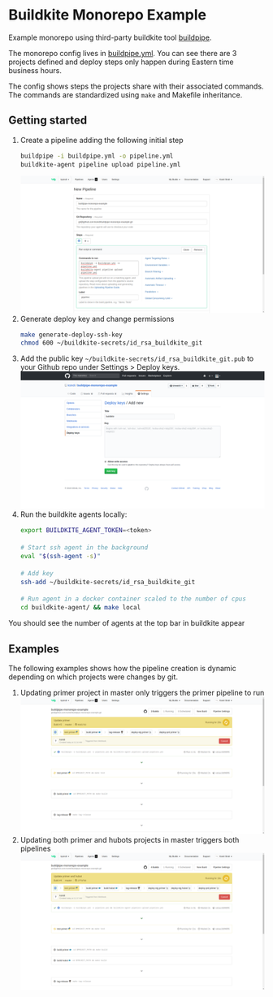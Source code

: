 # Buildkite Monorepo Example

Example monorepo using third-party buildkite tool [buildpipe](https://github.com/ksindi/buildpipe/).

The monorepo config lives in [buildpipe.yml](https://github.com/ksindi/buildpipe-monorepo-example/blob/master/buildpipe.yml).
You can see there are 3 projects defined and deploy steps only happen during Eastern time business hours.

The config shows steps the projects share with their associated commands. The commands are standardized using `make` and Makefile inheritance.

## Getting started

1. Create a pipeline adding the following initial step
    ```bash
    buildpipe -i buildpipe.yml -o pipeline.yml
    buildkite-agent pipeline upload pipeline.yml
    ```
    ![Create pipeline](images/0-create-pipeline.png)
1. Generate deploy key and change permissions
    ```bash
    make generate-deploy-ssh-key
    chmod 600 ~/buildkite-secrets/id_rsa_buildkite_git
    ```
1. Add the public key `~/buildkite-secrets/id_rsa_buildkite_git.pub` to your Github repo under Settings > Deploy keys.
    ![Add deploy key](images/1-add-deploy-key.png)
1. Run the buildkite agents locally:
    ```bash
    export BUILDKITE_AGENT_TOKEN=<token>

    # Start ssh agent in the background
    eval "$(ssh-agent -s)"

    # Add key
    ssh-add ~/buildkite-secrets/id_rsa_buildkite_git

    # Run agent in a docker container scaled to the number of cpus
    cd buildkite-agent/ && make local
    ```
You should see the number of agents at the top bar in buildkite appear

## Examples
The following examples shows how the pipeline creation is dynamic depending on which projects
were changes by git.

1. Updating primer project in master only triggers the primer pipeline to run
    ![Add deploy key](images/2-update-primer.png)
1. Updating both primer and hubots projects in master triggers both pipelines
    ![Add deploy key](images/3-update-primer-and-hubot.png)
